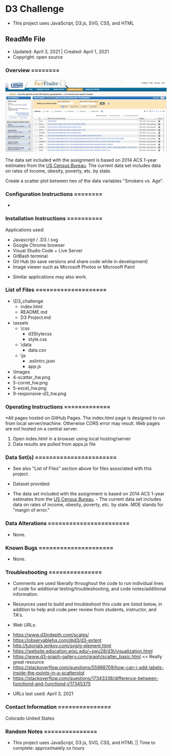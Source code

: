 # D3 Challenge
* This project uses JavaScript, D3.js, SVG, CSS, and HTML

## ReadMe File
* Updated: April 3, 2021 | Created: April 1, 2021
* Copyright: open source


### Overview ========
![2-census](2-census.jpg)

The data set included with the assignment is based on 2014 ACS 1-year estimates from the [US Census Bureau](https://data.census.gov/cedsci/).
The current data set includes data on rates of income, obesity, poverty, etc. by state. 

Create a scatter plot between two of the data variables "Smokers vs. Age".


### Configuration Instructions ========
* 


### Installation Instructions ==========
Applications used:

- Javascript / .D3 / svg
- Google Chrome browser
- Visual Studio Code + Live Server
- GitBash terminal
- Git Hub (to save versions and share code while in development)
- Image viewer such as Microsoft Photos or Microsoft Paint
* Similar applications may also work.


### List of Files ====================
- \D3_challenge
    - index.html
    - README.md
    - D3 Project.md
- \assets
    - \css
        - d3Stylecss
        - style.css
    - \data
        - data.csv
    - \js
        - .eslintrc.json
        - app.js
- \Images
-   4-scatter_hw.png
-   5-correl_hw.png
-   5-excel_hw.png
-   9-responsive-d3_hw.png


### Operating Instructions =============
*All pages hosted on GitHub Pages. The index.html page is designed to run from local server/machine. Otherwise CORS error may result. Web pages are not hosted on a central server.

1. Open index.html in a browser using local hosting/server
2. Data results are pulled from apps.js file



### Data Set(s) =======================
* See also "List of Files" section above for files associated with this project.

* Dataset provided: 
- The data set included with the assignment is based on 2014 ACS 1-year estimates from the [US Census Bureau](https://data.census.gov/cedsci/). - The current data set includes data on rates of income, obesity, poverty, etc. by state. MOE stands for "margin of error."


###  Data Alterations =======================
* None.


###  Known Bugs =====================
* None.


### Troubleshooting ===============
* Comments are used liberally throughout the code to run individual lines of code for additional testing/troubleshooting, and code notes/additional information.

* Resources used to build and troubleshoot this code are listed below, in addition to help and code peer review from students, instructor, and TA's.

* Web URLs:
- https://www.d3indepth.com/scales/
- https://observablehq.com/@d3/d3-extent
- http://tutorials.jenkov.com/svg/g-element.html
- https://website.education.wisc.edu/~swu28/d3t/visualization.html
- https://www.d3-graph-gallery.com/graph/scatter_basic.html  << Really great resource
- https://stackoverflow.com/questions/55988709/how-can-i-add-labels-inside-the-points-in-a-scatterplot
- https://stackoverflow.com/questions/17343338/difference-between-functiond-and-functiond-i/17345375

* URLs last used: April 3, 2021


###  Contact Information ===============
Colorado   United States


### Random Notes ===============
* This project uses JavaScript, D3.js, SVG, CSS, and HTML  ||  Time to complete: approximately xx hours
